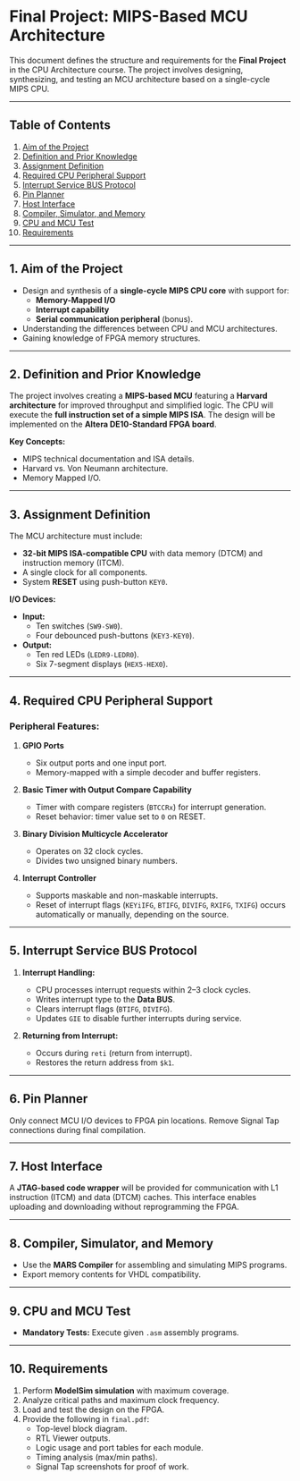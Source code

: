 # Final Project: MIPS-Based MCU Architecture  

This document defines the structure and requirements for the **Final Project** in the CPU Architecture course. The project involves designing, synthesizing, and testing an MCU architecture based on a single-cycle MIPS CPU.  

---

## **Table of Contents**  
1. [Aim of the Project](#1-aim-of-the-project)  
2. [Definition and Prior Knowledge](#2-definition-and-prior-knowledge)  
3. [Assignment Definition](#3-assignment-definition)  
4. [Required CPU Peripheral Support](#4-required-cpu-peripheral-support)  
5. [Interrupt Service BUS Protocol](#5-interrupt-service-bus-protocol)  
6. [Pin Planner](#6-pin-planner)  
7. [Host Interface](#7-host-interface)  
8. [Compiler, Simulator, and Memory](#8-compiler-simulator-and-memory)  
9. [CPU and MCU Test](#9-cpu-and-mcu-test)  
10. [Requirements](#11-requirements)  

---

## **1. Aim of the Project**  
- Design and synthesis of a **single-cycle MIPS CPU core** with support for:  
  - **Memory-Mapped I/O**  
  - **Interrupt capability**  
  - **Serial communication peripheral** (bonus).  
- Understanding the differences between CPU and MCU architectures.  
- Gaining knowledge of FPGA memory structures.  

---

## **2. Definition and Prior Knowledge**  
The project involves creating a **MIPS-based MCU** featuring a **Harvard architecture** for improved throughput and simplified logic. The CPU will execute the **full instruction set of a simple MIPS ISA**. The design will be implemented on the **Altera DE10-Standard FPGA board**.  

**Key Concepts:**  
- MIPS technical documentation and ISA details.  
- Harvard vs. Von Neumann architecture.  
- Memory Mapped I/O.  

---

## **3. Assignment Definition**  
The MCU architecture must include:  
- **32-bit MIPS ISA-compatible CPU** with data memory (DTCM) and instruction memory (ITCM).  
- A single clock for all components.  
- System **RESET** using push-button `KEY0`.  

**I/O Devices:**  
- **Input:**  
  - Ten switches (`SW9-SW0`).  
  - Four debounced push-buttons (`KEY3-KEY0`).  
- **Output:**  
  - Ten red LEDs (`LEDR9-LEDR0`).  
  - Six 7-segment displays (`HEX5-HEX0`).  

---

## **4. Required CPU Peripheral Support**  

### **Peripheral Features**:  
1. **GPIO Ports**  
   - Six output ports and one input port.  
   - Memory-mapped with a simple decoder and buffer registers.  

2. **Basic Timer with Output Compare Capability**  
   - Timer with compare registers (`BTCCRx`) for interrupt generation.  
   - Reset behavior: timer value set to `0` on RESET.  

3. **Binary Division Multicycle Accelerator**  
   - Operates on 32 clock cycles.  
   - Divides two unsigned binary numbers.  

4. **Interrupt Controller**  
   - Supports maskable and non-maskable interrupts.  
   - Reset of interrupt flags (`KEYiIFG`, `BTIFG`, `DIVIFG`, `RXIFG`, `TXIFG`) occurs automatically or manually, depending on the source.  

---

## **5. Interrupt Service BUS Protocol**  
1. **Interrupt Handling:**  
   - CPU processes interrupt requests within 2–3 clock cycles.  
   - Writes interrupt type to the **Data BUS**.  
   - Clears interrupt flags (`BTIFG`, `DIVIFG`).  
   - Updates `GIE` to disable further interrupts during service.  

2. **Returning from Interrupt:**  
   - Occurs during `reti` (return from interrupt).  
   - Restores the return address from `$k1`.  

---

## **6. Pin Planner**  
Only connect MCU I/O devices to FPGA pin locations. Remove Signal Tap connections during final compilation.  

---

## **7. Host Interface**  
A **JTAG-based code wrapper** will be provided for communication with L1 instruction (ITCM) and data (DTCM) caches. This interface enables uploading and downloading without reprogramming the FPGA.  

---

## **8. Compiler, Simulator, and Memory**  
- Use the **MARS Compiler** for assembling and simulating MIPS programs.  
- Export memory contents for VHDL compatibility.  

---

## **9. CPU and MCU Test**  
- **Mandatory Tests:** Execute given `.asm` assembly programs.  

---

## **10. Requirements**  
1. Perform **ModelSim simulation** with maximum coverage.  
2. Analyze critical paths and maximum clock frequency.  
3. Load and test the design on the FPGA.  
4. Provide the following in `final.pdf`:  
   - Top-level block diagram.  
   - RTL Viewer outputs.  
   - Logic usage and port tables for each module.  
   - Timing analysis (max/min paths).  
   - Signal Tap screenshots for proof of work.  

